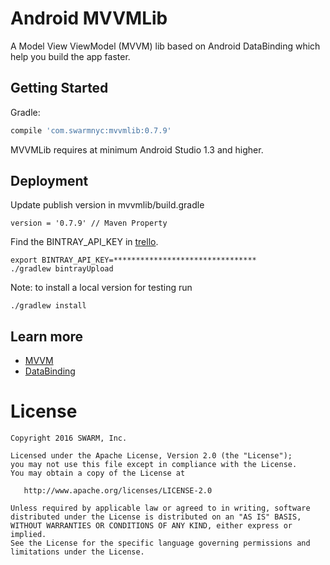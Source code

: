 Android MVVMLib
========

A Model View ViewModel (MVVM) lib based on Android DataBinding which help you build the app faster.


Getting Started
---

Gradle:
```groovy
compile 'com.swarmnyc:mvvmlib:0.7.9'
```

MVVMLib requires at minimum Android Studio 1.3 and higher.

Deployment
---
Update publish version in mvvmlib/build.gradle
```
version = '0.7.9' // Maven Property
```

Find the BINTRAY_API_KEY in [trello](https://trello.com/).
```
export BINTRAY_API_KEY=********************************
./gradlew bintrayUpload

```

Note: to install a local version for testing run
```
./gradlew install
```

Learn more
---
* [MVVM](https://msdn.microsoft.com/en-us/library/hh848246.aspx)
* [DataBinding](https://developer.android.com/topic/libraries/data-binding/index.html)



License
=======

    Copyright 2016 SWARM, Inc.

    Licensed under the Apache License, Version 2.0 (the "License");
    you may not use this file except in compliance with the License.
    You may obtain a copy of the License at

       http://www.apache.org/licenses/LICENSE-2.0

    Unless required by applicable law or agreed to in writing, software
    distributed under the License is distributed on an "AS IS" BASIS,
    WITHOUT WARRANTIES OR CONDITIONS OF ANY KIND, either express or implied.
    See the License for the specific language governing permissions and
    limitations under the License.
